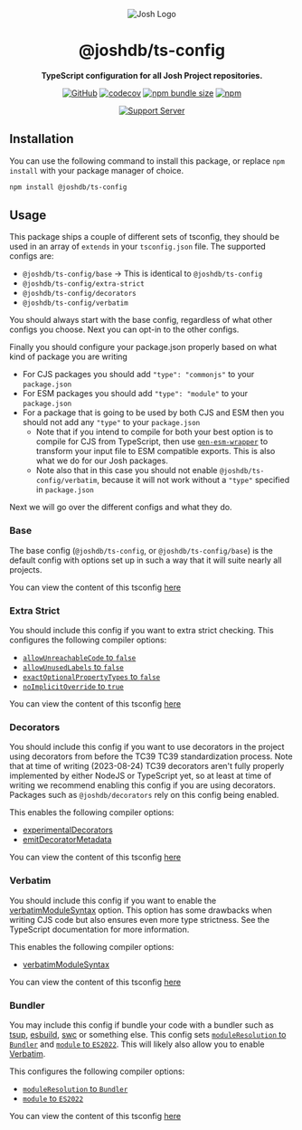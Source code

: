 <div align="center">

![Josh Logo](https://evie.codes/josh-light.png)

# @joshdb/ts-config

**TypeScript configuration for all Josh Project repositories.**

[![GitHub](https://img.shields.io/github/license/josh-development/utilities)](https://github.com/josh-development/utilities/blob/main/LICENSE.md)
[![codecov](https://codecov.io/gh/josh-development/utilities/branch/main/graph/badge.svg?token=JnJcjxqT3k)](https://codecov.io/gh/josh-development/utilities)
[![npm bundle size](https://img.shields.io/bundlephobia/min/@joshdb/ts-config?logo=webpack&style=flat-square)](https://bundlephobia.com/result?p=@joshdb/ts-config)
[![npm](https://img.shields.io/npm/v/@joshdb/ts-config?color=crimson&logo=npm&style=flat-square)](https://www.npmjs.com/package/@joshdb/ts-config)

[![Support Server](https://discord.com/api/guilds/298508738623438848/embed.png?style=banner2)](https://discord.gg/N7ZKH3P)

</div>

## Installation

You can use the following command to install this package, or replace `npm install` with your package manager of choice.

```sh
npm install @joshdb/ts-config
```

## Usage

This package ships a couple of different sets of tsconfig, they should be used in an array of
`extends` in your `tsconfig.json` file. The supported configs are:

- `@joshdb/ts-config/base` -> This is identical to `@joshdb/ts-config`
- `@joshdb/ts-config/extra-strict`
- `@joshdb/ts-config/decorators`
- `@joshdb/ts-config/verbatim`

You should always start with the base config, regardless of what other configs you choose.
Next you can opt-in to the other configs.

Finally you should configure your package.json properly based on what kind of package you are writing

- For CJS packages you should add `"type": "commonjs"` to your `package.json`
- For ESM packages you should add `"type": "module"` to your `package.json`
- For a package that is going to be used by both CJS and ESM then you should not add any `"type"` to your `package.json`
  - Note that if you intend to compile for both your best option is to compile
    for CJS from TypeScript, then use [`gen-esm-wrapper`](https://github.com/addaleax/gen-esm-wrapper) to transform your
    input file to ESM compatible exports. This is also what we do for our Josh packages.
  - Note also that in this case you should not enable `@joshdb/ts-config/verbatim`, because it will not work without
    a `"type"` specified in `package.json`

Next we will go over the different configs and what they do.

### Base

The base config (`@joshdb/ts-config`, or `@joshdb/ts-config/base`) is the default config with options set up in
such a way that it will suite nearly all projects.

You can view the content of this tsconfig [here](https://github.com/josh-development/utilities/blob/main/packages/ts-config/src/tsconfig.json)

### Extra Strict

You should include this config if you want to extra strict checking. This configures the following compiler options:

- [`allowUnreachableCode` to `false`](https://www.typescriptlang.org/tsconfig#allowUnreachableCode)
- [`allowUnusedLabels` to `false`](https://www.typescriptlang.org/tsconfig#allowUnusedLabels)
- [`exactOptionalPropertyTypes` to `false`](https://www.typescriptlang.org/tsconfig#exactOptionalPropertyTypes)
- [`noImplicitOverride` to `true`](https://www.typescriptlang.org/tsconfig#noImplicitOverride)

You can view the content of this tsconfig [here](https://github.com/josh-development/utilities/blob/main/packages/ts-config/src/extra-strict.json)

### Decorators

You should include this config if you want to use decorators in the project using decorators from before the TC39
TC39 standardization process. Note that at time of writing (2023-08-24) TC39 decorators aren't fully properly
implemented by either NodeJS or TypeScript yet, so at least at time of writing we recommend enabling this config if
you are using decorators. Packages such as `@joshdb/decorators` rely on this config being enabled.

This enables the following compiler options:

- [experimentalDecorators](https://www.typescriptlang.org/tsconfig#experimentalDecorators)
- [emitDecoratorMetadata](https://www.typescriptlang.org/tsconfig#emitDecoratorMetadata)

You can view the content of this tsconfig [here](https://github.com/josh-development/utilities/blob/main/packages/ts-config/src/decorators.json)

### Verbatim

You should include this config if you want to enable the
[verbatimModuleSyntax](https://www.typescriptlang.org/tsconfig#verbatimModuleSyntax) option. This option has some
drawbacks when writing CJS code but also ensures even more type strictness.
See the TypeScript documentation for more information.

This enables the following compiler options:

- [verbatimModuleSyntax](https://www.typescriptlang.org/tsconfig#verbatimModuleSyntax)

You can view the content of this tsconfig [here](https://github.com/josh-development/utilities/blob/main/packages/ts-config/src/verbatim.json)

### Bundler

You may include this config if bundle your code with a bundler such as [tsup], [esbuild], [swc] or something else. This
config sets [`moduleResolution` to `Bundler`][moduleResolution] and [`module` to `ES2022`][module]. This will likely also allow you to enable
[Verbatim](#verbatim).

This configures the following compiler options:

- [`moduleResolution` to `Bundler`][moduleResolution]
- [`module` to `ES2022`][module]

You can view the content of this tsconfig [here](https://github.com/josh-development/utilities/blob/main/packages/ts-config/src/bundler.json)

[module]: https://www.typescriptlang.org/tsconfig#module
[moduleResolution]: https://www.typescriptlang.org/tsconfig#moduleResolution
[tsup]: https://tsup.egoist.dev
[esbuild]: https://esbuild.github.io
[swc]: https://swc.rs
